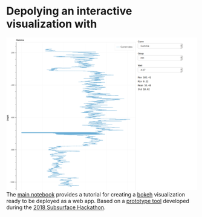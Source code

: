 # Depolying an interactive visualization with 
<img src="./bokeh.png"></img>
The [main notebook](./bokeh.ipynb) provides a tutorial for creating a [bokeh](https://github.com/bokeh/bokeh) visualization ready to be deployed as a web app. 
Based on a [prototype tool](https://github.com/laurafroelich/swung_viz_log)  developed during the [2018 Subsurface Hackathon](https://agilescientific.com/events/subsurface2018).
